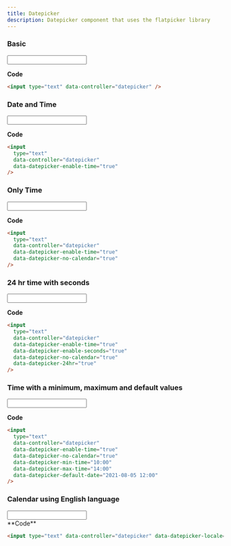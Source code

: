 ```yaml
---
title: Datepicker
description: Datepicker component that uses the flatpicker library
---
```


### Basic

<div class="default-datepicker">
  <input type="text" data-controller="datepicker" id="default">
</div>

**Code**

```html
<input type="text" data-controller="datepicker" />
```

### Date and Time

<input type="text" data-controller="datepicker" data-datepicker-enable-time="true">

**Code**

```html
<input
  type="text"
  data-controller="datepicker"
  data-datepicker-enable-time="true"
/>
```

### Only Time

<input type="text" data-controller="datepicker" data-datepicker-enable-time="true" data-datepicker-no-calendar="true">

**Code**

```html
<input
  type="text"
  data-controller="datepicker"
  data-datepicker-enable-time="true"
  data-datepicker-no-calendar="true"
/>
```

### 24 hr time with seconds

<input
  type="text"
  data-controller="datepicker" data-datepicker-enable-time="true" 
  data-datepicker-enable-seconds="true"
  data-datepicker-no-calendar="true"
  data-datepicker-time-24hr="true"
/>

**Code**

```html
<input
  type="text"
  data-controller="datepicker"
  data-datepicker-enable-time="true"
  data-datepicker-enable-seconds="true"
  data-datepicker-no-calendar="true"
  data-datepicker-24hr="true"
/>
```

### Time with a minimum, maximum and default values

<input
  type="text"
  data-controller="datepicker"
  data-datepicker-enable-time="true"
  data-datepicker-no-calendar="true"
  data-datepicker-min-time="10:00"
  data-datepicker-max-time="14:00"
  data-datepicker-default-date="2021-08-05 12:00"
/>

**Code**

```html
<input
  type="text"
  data-controller="datepicker"
  data-datepicker-enable-time="true"
  data-datepicker-no-calendar="true"
  data-datepicker-min-time="10:00"
  data-datepicker-max-time="14:00"
  data-datepicker-default-date="2021-08-05 12:00"
/>
```

### Calendar using English language

<div class="english-datepicker">
  <input type="text" data-controller="datepicker" data-datepicker-locale="en"/>
</div>
**Code**

```html
<input type="text" data-controller="datepicker" data-datepicker-locale="en" />
```

